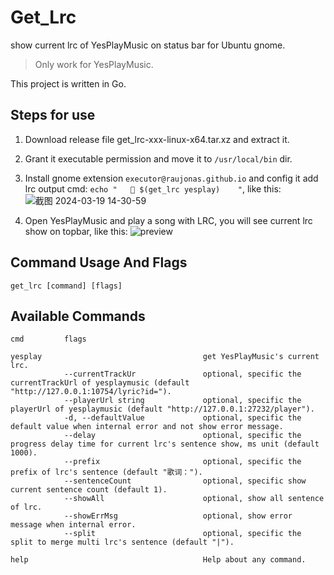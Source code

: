 # Get_Lrc
show current lrc of YesPlayMusic on status bar for Ubuntu gnome.

> Only work for YesPlayMusic.

This project is written in Go.

## Steps for use
1. Download release file get_lrc-xxx-linux-x64.tar.xz and extract it.

2. Grant it executable permission and move it to `/usr/local/bin` dir.

3. Install gnome extension `executor@raujonas.github.io` and config it add lrc output cmd: `echo "   🎤 $(get_lrc yesplay)    "`, like this:
![截图 2024-03-19 14-30-59](https://github.com/MarsSwimmer/get_lrc/assets/146618222/6a0ce857-9951-4806-95ce-b72c4af59f1d)

4. Open YesPlayMusic and play a song with LRC, you will see current lrc show on topbar, like this:
![preview](https://github.com/MarsSwimmer/get_lrc/assets/146618222/b6e43f94-e9b3-41cb-9e08-06621d936c56)


## Command Usage And Flags
```
get_lrc [command] [flags]
```

## Available Commands
```
cmd         flags                                           

yesplay                                    get YesPlayMusic's current lrc.
            --currentTrackUr               optional, specific the currentTrackUrl of yesplaymusic (default "http://127.0.0.1:10754/lyric?id=").
            --playerUrl string             optional, specific the playerUrl of yesplaymusic (default "http://127.0.0.1:27232/player").
            -d, --defaultValue             optional, specific the default value when internal error and not show error message.
            --delay                        optional, specific the progress delay time for current lrc's sentence show, ms unit (default 1000).
            --prefix                       optional, specific the prefix of lrc's sentence (default "歌词：").
            --sentenceCount                optional, specific show current sentence count (default 1).
            --showAll                      optional, show all sentence of lrc.
            --showErrMsg                   optional, show error message when internal error.
            --split                        optional, specific the split to merge multi lrc's sentence (default "|").

help                                       Help about any command.
```
